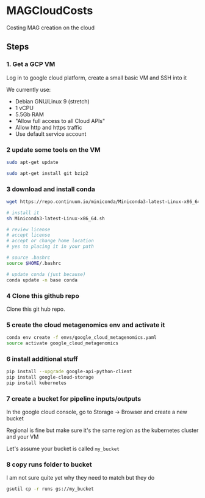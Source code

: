 # MAGCloudCosts
Costing MAG creation on the cloud

## Steps

### 1. Get a GCP VM

Log in to google cloud platform, create a small basic VM and SSH into it

We currently use:

* Debian GNU/Linux 9 (stretch) 
* 1 vCPU
* 5.5Gb RAM
* "Allow full access to all Cloud APIs"
* Allow http and https traffic
* Use default service account

### 2 update some tools on the VM

```sh
sudo apt-get update

sudo apt-get install git bzip2
```

### 3 download and install conda

```sh
wget https://repo.continuum.io/miniconda/Miniconda3-latest-Linux-x86_64.sh

# install it
sh Miniconda3-latest-Linux-x86_64.sh

# review license
# accept license
# accept or change home location
# yes to placing it in your path

# source .bashrc
source $HOME/.bashrc

# update conda (just because)
conda update -n base conda
```

### 4 Clone this github repo

Clone this git hub repo.

### 5 create the cloud metagenomics env and activate it

```sh
conda env create -f envs/google_cloud_metagenomics.yaml
source activate google_cloud_metagenomics
```

### 6 install additional stuff

```sh
pip install --upgrade google-api-python-client
pip install google-cloud-storage
pip install kubernetes 
```

### 7 create a bucket for pipeline inputs/outputs

In the google cloud console, go to Storage -> Browser and create a new bucket

Regional is fine but make sure it's the same region as the kubernetes cluster and your VM

Let's assume your bucket is called ```my_bucket```

### 8 copy runs folder to bucket

I am not sure quite yet why they need to match but they do

```sh
gsutil cp -r runs gs://my_bucket
```
